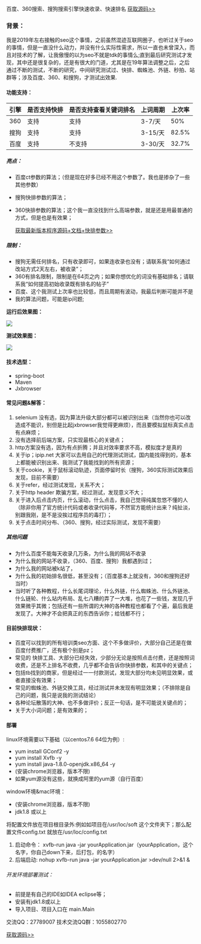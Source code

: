 百度、360搜索、搜狗搜索引擎快速收录、快速排名 [获取源码>>](http://www.hxdwe.cn:8001/product/seoz)

### 背景：

我是2019年左右接触的seo这个事情，之前虽然混迹互联网圈子，也听过关于seo的事情，但是一直没什么动力，并没有什么实际性需求，所以一直也未曾深入，而且对技术的了解，让我傲慢的以为seo不就是tdk的事情么;直到最后研究测试才发现，其中还是很复杂的，还是有很大的门道，尤其是在19年算法调整之后，之后通过不断的测试，不断的研究，中间研究测试过、快排、蜘蛛池、外链、秒拍、站群等；涉及百度、360、和搜狗，才测试出效果.

#### 功能支持：

| 引擎 | 是否支持快排 | 是否支持查看关键词排名 | 上词周期 | 上次率 |
| ---- | ------------ | ---------------------- | -------- | ------ |
| 360  | 支持         | 支持                   | 3-7/天   | 50%    |
| 搜狗 | 支持         | 支持                   | 3-15/天  | 82.5%  |
| 百度 | 支持         | 不支持                 | 3-30/天  | 32.7%  |

##### 亮点：

- 百度ct参数的算法；（但是现在好多已经不用这个参数了。我也是掺杂了一些其他参数）

- 搜狗快排参数的算法；

- 360快排参数的算法；这个我一直没找到什么高端参数，就是还是用最普通的方式，但是也是有效果；

  [获取最新版本程序源码+文档+快排参数>>](http://www.hxdwe.cn:8001/product/seoz)

##### 限制：

- 搜狗无需任何排名，只有收录即可，如果连收录也没有；请联系我“如何通过改站方式2天左右，被收录”；
- 360有排名限制，限制是在64页之内；如果你想优化的词没有基础排名；请联系我“如何提高初始收录既有排名的帖子”
- 百度、这个我测试上次率也比较低，而且周期有波动，我最后判断可能并不是
- 我的算法问题，可能是ip问题;

**运行后效果图：**

![](https://camo.githubusercontent.com/bcfeb03f06d98fdf877f8608ea2c33e6e03587b5/68747470733a2f2f73312e617831782e636f6d2f323032302f30352f32352f74397a7379562e706e67)

**测试效果图：**

![](https://camo.githubusercontent.com/cd875ac55c674d4096785beeb84b7a9596fe53ab/68747470733a2f2f73312e617831782e636f6d2f323032302f30352f32352f74397a7251302e706e67)

#### 技术选型：

- spring-boot
- Maven
- Jxbrowser

#### 常见问题&解答：

1. selenium 没有选，因为算法升级大部分都可以被识别出来（当然你也可以改造成不能识，别但是比起jxbrowser我觉得更麻烦），而且要模拟鼠标真实点击有点麻烦；
2. 没有选择前后端方案，只实现最核心的关键点；
3. http方案没有选，因为有点折腾；并且对效率要求不高，模拟度才是真的
4. 关于ip；ipip.net 大家可以去用自己的代理测试测试，国内能找得到的，基本上都能被识别出来、我测试了我能找到的所有资源；
5. 关于cookie，关于鼠标滚动轨迹，页面停留时长（搜狗，360实际测试效果后发现，目前不需要）
6. 关于refer，经过测试发现，关系不大；
7. 关于http header 欺骗方案，经过测试，发现意义不大；
8. 关于进入后点击内页，什么滚动，什么点击，我自己觉得纯属忽悠不懂的人（除非你用了官方统计代码或者收录代码等，不然官方能统计出来？纯扯淡，别跟我刚，是不是没挨过程序员的毒打）；
9. 关于点击时间分布、（360、搜狗，经过实际测试，发现不需要）

##### 其他问题

- 为什么百度不能每天收录几万条，为什么我的网站不收录
- 为什么我的网站不收录，（360、百度、搜狗）我都遇到过；
- 为什么我的网站被k站了，
- 为什么我的初始排名很低，甚至没有；（百度基本上就没有，360和搜狗还好当时）
- 当时听了各种教程，什么长尾词理论，什么外链，什么蜘蛛池、什么外链池、什么链轮、什么站内布局、乱七八糟的弄了一大堆，也花了一些钱，发现几乎效果微乎其微；包括还有一些所谓的大神的各种教程也都看了个遍，最后我是发现了。大神才不会把真正的东西告诉你；给钱都不行；

#### 目前快排现状：

- 百度可以找到的所有培训类seo方面、这个不多做评价，大部分自己还是在做百度付费推广，还有极个别是pz；
- 常见的 快排工具、大部分已经失效，少部分无论是按照点击付费，还是按照词收费，还是不上排名不收费，几乎都不会告诉你快排参数，和其中的关键点；
- 包括tb找到的商家，但是经过一一付款测试，发现大部分均未见明显效果，或者直接没有效果；
- 常见的蜘蛛池、外链交换工具，经过测试并未发现有明显效果；（不排除是自己的问题，我只是说我的测试结论）
- 各种论坛散落的大神、也不多做评价；反正一句话，是不可能说关键点的；
- 关于大小词问题；是有效果的；

#### 部署

linux环境需要以下基础（以centos7.6 64位为例）:

- yum install GConf2 -y
- yum install Xvfb -y
- yum install java-1.8.0-openjdk.x86_64 -y
- (安装chrome浏览器，版本不限)
- 如果yum源没有这些，就换成阿里的yum源（自行百度）

window环境&mac环境：

- (安装chrome浏览器，版本不限)
- jdk1.8 或以上

将配置文件放在项目根目录外:例如如项目在/usr/loc/soft 这个文件夹下；那么配置文件config.txt 就放在/usr/loc/config.txt

1. 启动命令： xvfb-run java -jar yourApplication.jar（yourApplication，这个名字，你自己down下来，后打包，的名字）
2. 后端启动: nohup xvfb-run java -jar yourApplication.jar >dev/null 2>&1 &

###### 开发环境部署测试：

- 前提是有自己的IDE如IDEA eclipse等；
- 安装有jdk1.8或以上
- 导入项目、项目入口在 main.Main

交流QQ：27789007
技术交流QQ群：1055802770

[获取源码>>](http://www.hxdwe.cn:8001/product/seoz)
